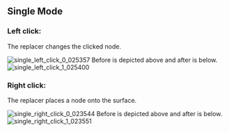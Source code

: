 ## Single Mode

### Left click:
The replacer changes the clicked node.

![single_left_click_0_025357](https://user-images.githubusercontent.com/161979/96200805-227d2700-0f5b-11eb-9115-0b4a31cb89cc.png)
Before is depicted above and after is below.
![single_left_click_1_025400](https://user-images.githubusercontent.com/161979/96200806-2315bd80-0f5b-11eb-8d8f-32fa401cde79.png)

### Right click:
The replacer places a node onto the surface.

![single_right_click_0_023544](https://user-images.githubusercontent.com/161979/96200006-27d97200-0f59-11eb-9928-58491380fe15.png)
Before is depicted above and after is below.
![single_right_click_1_023551](https://user-images.githubusercontent.com/161979/96200007-28720880-0f59-11eb-8606-def11db1a184.png)
